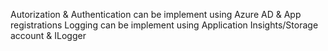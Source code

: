 Autorization & Authentication can be implement using Azure AD & App registrations 
Logging can be implement using Application Insights/Storage account & ILogger
